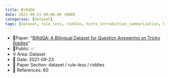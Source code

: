 ```yaml
---
title: BiRdQA
date: 2021-09-23 00:00:00 +0800
categories: [dataset]
tags: [dataset, rule_less, riddles, hints_introduction_summarization, bilingual]
---
```


- 📙Paper: "[BiRdQA: A Bilingual Dataset for Question Answering on Tricky Riddles](https://www.semanticscholar.org/paper/BiRdQA%3A-A-Bilingual-Dataset-for-Question-Answering-Zhang-Wan/4f7c4a9d73f6d18f4bbb4424c7f8a16df45df474)"
- 🔑Public: ✅
- ⚲ Area: Dataset
- 📅 Date: 2021-09-23
- 🔎 Paper Section: dataset / rule-less / riddles
- 📝 References: 60
